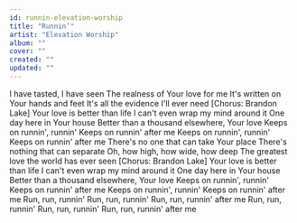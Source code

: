 ```yaml
---
id: runnin-elevation-worship
title: "Runnin’"
artist: "Elevation Worship"
album: ""
cover: ""
created: ""
updated: ""
---
```


I have tasted, I have seen
The realness of Your love for me
It's written on Your hands and feet
It's all the evidence I'll ever need
[Chorus: Brandon Lake]
Your love is better than life
I can't even wrap my mind around it
One day here in Your house
Better than a thousand elsewhere, Your love
Keeps on runnin', runnin'
Keeps on runnin' after me
Keeps on runnin', runnin'
Keeps on runnin' after me
There's no one that can take Your place
Therе's nothing that can separate
Oh, how high, how wide, how deep
Thе greatest love the world has ever seen
[Chorus: Brandon Lake]
Your love is better than life
I can't even wrap my mind around it
One day here in Your house
Better than a thousand elsewhere, Your love
Keeps on runnin', runnin'
Keeps on runnin' after me
Keeps on runnin', runnin'
Keeps on runnin' after me
Run, run, runnin'
Run, run, runnin'
Run, run, runnin' after me
Run, run, runnin'
Run, run, runnin'
Run, run, runnin' after me